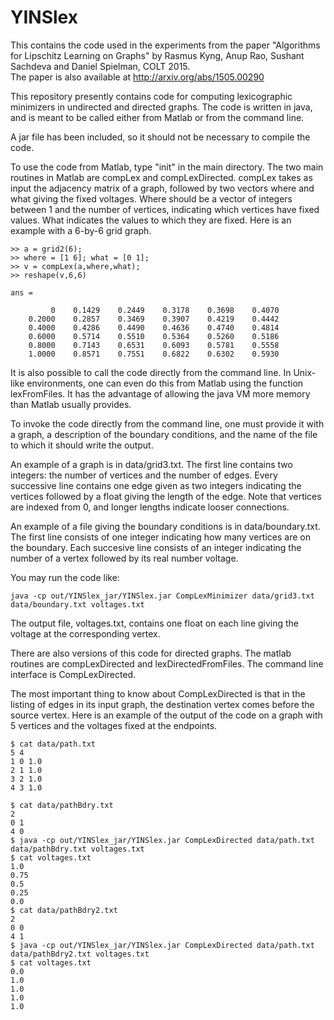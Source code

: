 YINSlex
=======

This contains the code used in the experiments from the paper
  "Algorithms for Lipschitz Learning on Graphs" by Rasmus Kyng, Anup Rao, Sushant Sachdeva and Daniel Spielman,
  COLT 2015.  
  The paper is also available at http://arxiv.org/abs/1505.00290
  
This repository presently contains code for computing lexicographic minimizers in undirected and directed graphs.
The code is written in java, and is meant to be called either from Matlab or from the command line.

A jar file has been included, so it should not be necessary to compile the code.

To use the code from Matlab, type "init" in the main directory.
The two main routines in Matlab are compLex and compLexDirected.
compLex takes as input the adjacency matrix of a graph, followed by two vectors where and what giving the fixed voltages.  Where should be a vector of integers between 1 and the number of vertices, indicating which vertices have fixed values.  What indicates the values to which they are fixed.
Here is an example with a 6-by-6 grid graph.

```
>> a = grid2(6);
>> where = [1 6]; what = [0 1];
>> v = compLex(a,where,what);
>> reshape(v,6,6)

ans =

         0    0.1429    0.2449    0.3178    0.3698    0.4070
    0.2000    0.2857    0.3469    0.3907    0.4219    0.4442
    0.4000    0.4286    0.4490    0.4636    0.4740    0.4814
    0.6000    0.5714    0.5510    0.5364    0.5260    0.5186
    0.8000    0.7143    0.6531    0.6093    0.5781    0.5558
    1.0000    0.8571    0.7551    0.6822    0.6302    0.5930
```

It is also possible to call the code directly from the command line. 
In Unix-like environments, one can even do this from Matlab using the function
lexFromFiles.
It has the advantage of allowing the java VM more memory than Matlab usually provides.

To invoke the code directly from the command line, one must provide it with a graph,
a description of the boundary conditions, and the name of the file to which it should write the output.

An example of a graph is in data/grid3.txt.
The first line contains two integers: the number of vertices and the number of edges.
Every successive line contains one edge given as two integers indicating the vertices followed
by a float giving the length of the edge.
Note that vertices are indexed from 0, and longer lengths indicate looser connections.

An example of a file giving the boundary conditions is in data/boundary.txt.
The first line consists of one integer indicating how many vertices are on the boundary.
Each succesive line consists of an integer indicating the number of a vertex followed by its real number voltage.

You may run the code like:

```
java -cp out/YINSlex_jar/YINSlex.jar CompLexMinimizer data/grid3.txt data/boundary.txt voltages.txt
```

The output file, voltages.txt, contains one float on each line giving the voltage
at the corresponding vertex.

There are also versions of this code for directed graphs.
The matlab routines are compLexDirected and lexDirectedFromFiles.
The command line interface is CompLexDirected.

The most important thing to know about CompLexDirected is that in the listing
of edges in its input graph, the destination vertex comes before the source vertex.
Here is an example of the output of the code on a graph with 5 vertices and the voltages fixed at the endpoints.

```
$ cat data/path.txt
5 4
1 0 1.0
2 1 1.0
3 2 1.0
4 3 1.0

$ cat data/pathBdry.txt 
2
0 1
4 0
$ java -cp out/YINSlex_jar/YINSlex.jar CompLexDirected data/path.txt data/pathBdry.txt voltages.txt
$ cat voltages.txt 
1.0
0.75
0.5
0.25
0.0
$ cat data/pathBdry2.txt 
2
0 0
4 1
$ java -cp out/YINSlex_jar/YINSlex.jar CompLexDirected data/path.txt data/pathBdry2.txt voltages.txt
$ cat voltages.txt 
0.0
1.0
1.0
1.0
1.0
```


